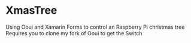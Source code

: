 # XmasTree
Using Ooui and Xamarin Forms to control an Raspberry Pi christmas tree 
Requires you to clone my fork of Ooui to get the Switch
